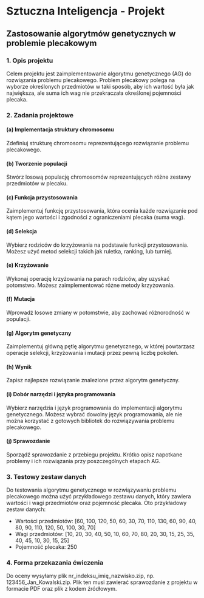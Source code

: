 # Sztuczna Inteligencja - Projekt

## Zastosowanie algorytmów genetycznych w problemie plecakowym

### 1. Opis projektu

Celem projektu jest zaimplementowanie algorytmu genetycznego (AG) do rozwiązania problemu plecakowego. Problem plecakowy polega na wyborze określonych przedmiotów w taki sposób, aby ich wartość była jak największa, ale suma ich wag nie przekraczała określonej pojemności plecaka.

### 2. Zadania projektowe

#### (a) Implementacja struktury chromosomu

Zdefiniuj strukturę chromosomu reprezentującego rozwiązanie problemu plecakowego.

#### (b) Tworzenie populacji

Stwórz losową populację chromosomów reprezentujących różne zestawy przedmiotów w plecaku.

#### (c) Funkcja przystosowania

Zaimplementuj funkcję przystosowania, która ocenia każde rozwiązanie pod kątem jego wartości i zgodności z ograniczeniami plecaka (suma wag).

#### (d) Selekcja

Wybierz rodziców do krzyżowania na podstawie funkcji przystosowania. Możesz użyć metod selekcji takich jak ruletka, ranking, lub turniej.

#### (e) Krzyżowanie

Wykonaj operację krzyżowania na parach rodziców, aby uzyskać potomstwo. Możesz zaimplementować różne metody krzyżowania.

#### (f) Mutacja

Wprowadź losowe zmiany w potomstwie, aby zachować różnorodność w populacji.

#### (g) Algorytm genetyczny

Zaimplementuj główną pętlę algorytmu genetycznego, w której powtarzasz operacje selekcji, krzyżowania i mutacji przez pewną liczbę pokoleń.

#### (h) Wynik

Zapisz najlepsze rozwiązanie znalezione przez algorytm genetyczny.

#### (i) Dobór narzędzi i języka programowania

Wybierz narzędzia i język programowania do implementacji algorytmu genetycznego. Możesz wybrać dowolny język programowania, ale nie można korzystać z gotowych bibliotek do rozwiązywania problemu plecakowego.

#### (j) Sprawozdanie

Sporządź sprawozdanie z przebiegu projektu. Krótko opisz napotkane problemy i ich rozwiązania przy poszczególnych etapach AG.

### 3. Testowy zestaw danych

Do testowania algorytmu genetycznego w rozwiązywaniu problemu plecakowego można użyć przykładowego zestawu danych, który zawiera wartości i wagi przedmiotów oraz pojemność plecaka. Oto przykładowy zestaw danych:

- Wartości przedmiotów: [60, 100, 120, 50, 60, 30, 70, 110, 130, 60, 90, 40, 80, 90, 110, 120, 50, 100, 30, 70]
- Wagi przedmiotów: [10, 20, 30, 40, 50, 10, 60, 70, 80, 20, 30, 15, 25, 35, 40, 45, 10, 30, 15, 25]
- Pojemność plecaka: 250

### 4. Forma przekazania ćwiczenia

Do oceny wysyłamy plik nr_indeksu_imię_nazwisko.zip, np. 123456_Jan_Kowalski.zip. Plik ten musi zawierać sprawozdanie z projektu w formacie PDF oraz plik z kodem źródłowym.
